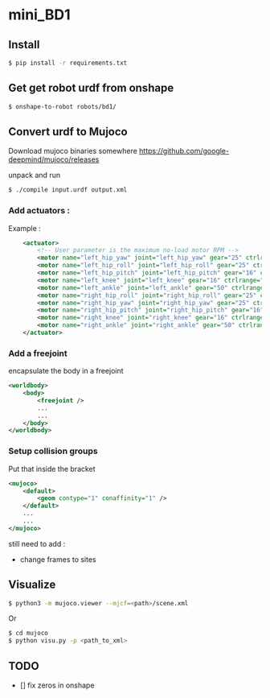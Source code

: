 # mini_BD1

## Install 
    
```bash
$ pip install -r requirements.txt
```

## Get get robot urdf from onshape
```bash
$ onshape-to-robot robots/bd1/
```

## Convert urdf to Mujoco

Download mujoco binaries somewhere https://github.com/google-deepmind/mujoco/releases

unpack and run

```bash
$ ./compile input.urdf output.xml
```

### Add actuators : 
Example : 
```xml
	<actuator>
		<!-- User parameter is the maximum no-load motor RPM -->
		<motor name="left_hip_yaw" joint="left_hip_yaw" gear="25" ctrlrange="-0.698132 0.698132" user="2900" />
		<motor name="left_hip_roll" joint="left_hip_roll" gear="25" ctrlrange="-1.5708 0.349066" user="2900" />
		<motor name="left_hip_pitch" joint="left_hip_pitch" gear="16" ctrlrange="1.0472 3.14159" user="1300" />
		<motor name="left_knee" joint="left_knee" gear="16" ctrlrange="-2.0944 2.0944" user="1300" />
		<motor name="left_ankle" joint="left_ankle" gear="50" ctrlrange="-1.5708 1.5708" user="5500" />
		<motor name="right_hip_roll" joint="right_hip_roll" gear="25" ctrlrange="-1.5708 0.349066" user="2900" />
		<motor name="right_hip_yaw" joint="right_hip_yaw" gear="25" ctrlrange="-0.698132 0.698132" user="2900" />
		<motor name="right_hip_pitch" joint="right_hip_pitch" gear="16" ctrlrange="-0.523599 1.5708" user="1300" />
		<motor name="right_knee" joint="right_knee" gear="16" ctrlrange="-2.0944 2.0944" user="1300" />
		<motor name="right_ankle" joint="right_ankle" gear="50" ctrlrange="-1.5708 1.5708" user="5500" />
	</actuator>
```

### Add a freejoint 

encapsulate the body in a freejoint
```xml
<worldbody>
	<body>
		<freejoint />
		...
		...
	</body>
</worldbody>
```

### Setup collision groups
Put that inside the <mujoco> bracket
```xml
<mujoco>
	<default>
		<geom contype="1" conaffinity="1" />
	</default>
	...
	...
</mujoco>
```

still need to add : 
- change frames to sites

## Visualize 

```bash
$ python3 -m mujoco.viewer --mjcf=<path>/scene.xml
```

Or 

```bash
$ cd mujoco
$ python visu.py -p <path_to_xml>
```
## TODO  

- [] fix zeros in onshape